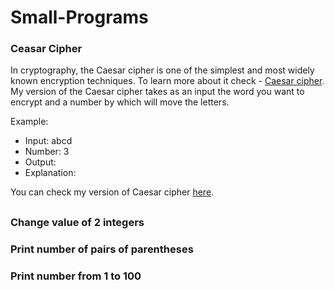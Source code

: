 # Small-Programs


### Ceasar Cipher
In cryptography, the Caesar cipher is one of the simplest and most widely known encryption techniques. To learn more about it check - [Caesar cipher](https://en.wikipedia.org/wiki/Caesar_cipher). My version of the Caesar cipher takes as an input the word you want to encrypt and a number by which will move the letters.

Example:
- Input: abcd
- Number: 3
- Output:
- Explanation:

You can check my version of Caesar cipher [here](https://github.com/DenisBuserski/Small-Programs/blob/main/programs/CaesarCipher.java).

##


### Change value of 2 integers


### Print number of pairs of parentheses


### Print number from 1 to 100
